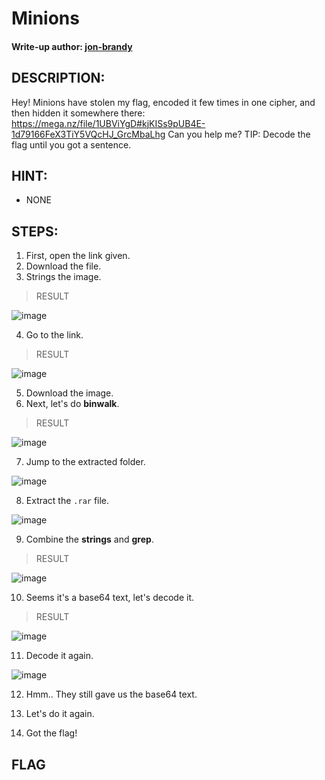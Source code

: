 # Minions
#### Write-up author: [jon-brandy](https://github.com/jon-brandy)
## DESCRIPTION:
Hey! Minions have stolen my flag, encoded it few times in one cipher, and then hidden it somewhere there:
https://mega.nz/file/1UBViYgD#kjKISs9pUB4E-1d79166FeX3TiY5VQcHJ_GrcMbaLhg Can you help me? TIP: Decode the flag until you got a sentence.
## HINT:
- NONE
## STEPS:
1. First, open the link given.
2. Download the file.
3. Strings the image.

> RESULT

![image](https://user-images.githubusercontent.com/70703371/193189919-accb6140-271e-4673-9a50-c8c4e760923a.png)

4. Go to the link.

> RESULT

![image](https://user-images.githubusercontent.com/70703371/193189954-d38c6266-eed3-4fed-8a3b-1f785f2dcc95.png)

5. Download the image.
6. Next, let's do **binwalk**.

> RESULT

![image](https://user-images.githubusercontent.com/70703371/193270591-6679972c-9669-41a3-8b80-9c50bbd411b5.png)


7. Jump to the extracted folder.

![image](https://user-images.githubusercontent.com/70703371/193270627-fb8b920d-982c-4a90-a73d-e76b186199ec.png)


8. Extract the `.rar` file.

![image](https://user-images.githubusercontent.com/70703371/193274072-58339617-a4a0-4982-995e-87fbb36c61c9.png)


9. Combine the **strings** and **grep**.

> RESULT

![image](https://user-images.githubusercontent.com/70703371/193274491-762e4aa9-3ee4-4cdc-988a-8cae60fb4e30.png)


10. Seems it's a base64 text, let's decode it.

> RESULT

![image](https://user-images.githubusercontent.com/70703371/193275073-f1e9aab5-df15-43b8-8ccb-949f74aa0a8f.png)


11. Decode it again.

![image](https://user-images.githubusercontent.com/70703371/193275157-9e6b0641-fe8b-4247-88c3-39f831bccfc7.png)


12. Hmm.. They still gave us the base64 text.
13. Let's do it again.



10. Got the flag!


## FLAG

```

```


